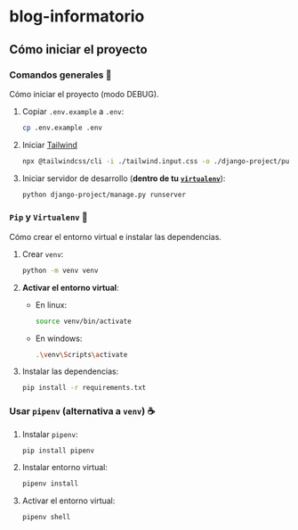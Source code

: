 # blog-informatorio

## Cómo iniciar el proyecto

### Comandos generales :pushpin:

Cómo iniciar el proyecto (modo DEBUG).

1. Copiar `.env.example` a `.env`:
    ```sh
    cp .env.example .env
    ```

1. Iniciar [Tailwind](https://tailwindcss.com/docs/installation/tailwind-cli)
    ```sh
    npx @tailwindcss/cli -i ./tailwind.input.css -o ./django-project/public/css/tailwind.css --minify
    ```

1. Iniciar servidor de desarrollo (**dentro de tu [`virtualenv`](#pip-y-virtualenv)**):
    ```sh
    python django-project/manage.py runserver
    ```

### `Pip` y `Virtualenv` :memo:

Cómo crear el entorno virtual e instalar las dependencias.

1. Crear `venv`:
    ```sh
    python -m venv venv
    ```

1. **Activar el entorno virtual**:
    - En linux:
        ```sh
        source venv/bin/activate
        ```
    - En windows:
        ```sh
        .\venv\Scripts\activate
        ```

1. Instalar las dependencias:
    ```sh
    pip install -r requirements.txt
    ```

### Usar `pipenv` (alternativa a `venv`) :coffee:

1. Instalar `pipenv`:
    ```sh
    pip install pipenv
    ```

1. Instalar entorno virtual:
    ```sh
    pipenv install
    ```

1. Activar el entorno virtual:
    ```sh
    pipenv shell
    ```

